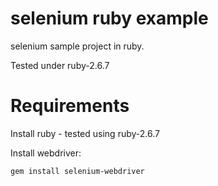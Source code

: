 selenium ruby example
========
selenium sample project in ruby.

Tested under ruby-2.6.7

# Requirements

Install ruby - tested using ruby-2.6.7 

Install webdriver:

`gem install selenium-webdriver`


